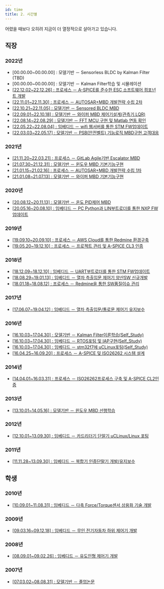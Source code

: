 ```yaml
---
id: time
title: 2. 시간별
---
```


어렸을 때보다 오히려 지금이 더 열정적으로 살아가고 있습니다.

## 직장
### 2022년
* [00.00.00~00.00.00] : 모델기반 － Sensorless BLDC by Kalman Filter (TBD)
* [00.00.00~00.00.00] : 모델기반 － Kalman Filter학습 및 시뮬레이션
* [[22.12.02~22.12.26] : 프로세스 － A-SPICE를 준수한 ESC 소프트웨어 컴포넌트 개발](/docs/mycareer/contents/myprocess#mymbd-esc-swc-by-aspice)
* [[22.11.01~22.11.30] : 프로세스 － AUTOSAR+MBD 개발전략 수립 2차](/docs/mycareer/contents/myprocess#myprocess-mbdautosar-strategy2)
* [[22.10.21~22.11.05] : 모델기반 － Sensored BLDC MBD](/docs/mycareer/contents/mymbd#mymbd-bldc-sensered)
* [[22.09.01~22.10.18] : 모델기반 － 와이퍼 MBD 제어기설계(관측기,LQR)](/docs/mycareer/contents/mymbd#mymbd-wiper-lqr)
* [[22.08.14~22.08.29] : 모델기반 － FFT MCU 구현 및 Matlab 연동 확인](/docs/mycareer/contents/mymbd#mymbd-wiper-fft)
* [[22.05.22~22.08.04] : 임베디드 － wifi 웹서버를 통한 STM FW업데이트](/docs/mycareer/contents/myembedded#myembedded-bootloader-fota)
* [[22.03.03~22.05.17] : 모델기반 － PSB(안전벨트) 기능로직 MBD구현 고객대응](/docs/mycareer/contents/mymbd#mymbd-customer-psb)
### 2021년
* [[21.11.20~22.03.21] : 프로세스 － GitLab Agile기반 Escalator MBD](/docs/mycareer/contents/myprocess#myprocess-mbdagile-escalator)
* [[21.07.30~21.12.31] : 모델기반 － 윈도우 MBD 기본기능구현](/docs/mycareer/contents/mymbd#mymbd-window-func)
* [[21.01.15~21.02.16] : 프로세스 － AUTOSAR+MBD 개발전략 수립 1차](/docs/mycareer/contents/myprocess#myprocess-mbdautosar-strategy1)
* [[21.01.08~21.07.13] : 모델기반 － 와이퍼 MBD 기본기능구현](/docs/mycareer/contents/mymbd#mymbd-wiper-func)
### 2020년
* [[20.08.12~20.11.13] : 모델기반 － 온도 PID제어 MBD](/docs/mycareer/contents/myprocess#mymbd-start-temp-pid)
* [[20.05.16~20.08.10] : 임베디드 － PC Python과 LIN부트로더를 통한 NXP FW업데이트](/docs/mycareer/contents/myembedded#myembedded-bootloader-nxp-iap)
### 2019년
* [[19.09.10~20.09.10] : 프로세스 － AWS Cloud를 통한 Redmine 환경구축](/docs/mycareer/contents/myprocess#myprocess-management-aws-redmine)
* [[19.05.20~19.12.10] : 프로세스 － 프로젝트 관리 및 A-SPICE CL3 인증](/docs/mycareer/contents/myprocess#myprocess-std-cl3)
### 2018년
* [[18.12.09~18.12.10] : 임베디드 － UART부트로더를 통한 STM FW업데이트](/docs/mycareer/contents/myembedded#myembedded-bootloader-stm-iap)
* [[18.08.29~19.01.13] : 임베디드 － 열차 측출입문 제어기 양산SW 신규개발](/docs/mycareer/contents/myembedded#myembedded-train-new-sw)
* [[18.01.18~18.08.12] : 프로세스 － Redmine을 통한 SW품질이슈 관리](/docs/mycareer/contents/myprocess#myprocess-management-redmine)
### 2017년
* [[17.06.07~19.04.12] : 임베디드 － 열차 측출입문/통로문 제어기 유지보수](/docs/mycareer/contents/myembedded#myembedded-train-maintenance)
### 2016년
* [[16.10.03~17.04.30] : 모델기반 － Kalman Filter이론학습(Self_Study)](/docs/mycareer/contents/mymbd#mymbd-bldc-kalman-basic-study)
* [[16.10.03~17.04.30] : 임베디드 － RTOS포팅 및 IAP구현(Self_Study)](/docs/mycareer/contents/myembedded#myembedded-bootloader-iap)
* [[16.10.03~17.04.30] : 임베디드 － stm32f7에 uCLinux포팅(Self_Study)](/docs/mycareer/contents/myembedded#myembedded-linux-stm32f7)
* [[16.04.25~16.09.20] : 프로세스 － A-SPICE 및 ISO26262 시스템 설계](/docs/mycareer/contents/myprocess#myprocess-std-sys-design)
### 2014년
* [[14.04.01~16.03.31] : 프로세스 － ISO26262프로세스 구축 및 A-SPICE CL2인증](/docs/mycareer/contents/myprocess#myprocess-std-cl2)
### 2013년
* [[13.10.01~14.05.16] : 모델기반 － 윈도우 MBD 선행학습](/docs/mycareer/contents/mymbd#mymbd-window-basic)
### 2012년
* [[12.10.01~13.09.30] : 임베디드 － 카드리더기 단말기 uCLinux/Linux 포팅](/docs/mycareer/contents/myembedded#myembedded-linux-porting)
### 2011년
* [[11.11.28~13.09.30] : 임베디드 － 복합기 인증단말기 개발/유지보수](/docs/mycareer/contents/myembedded#myembedded-linux-maintenance)

## 학생
### 2010년
* [[10.09.01~11.08.31] : 임베디드 － 다축 Force/Torque센서 상용화 기술 개발](/docs/mycareer/contents/myembedded#myembedded-sensor-ft)
### 2009년
* [[09.03.16~09.12.18] : 임베디드 － 무인 전기자동차 하위 제어기 개발](/docs/mycareer/contents/myembedded#myembedded-controller-kist)
### 2008년
* [[08.09.01~09.02.26] : 임베디드 － 유도인형 제어기 개발](/docs/mycareer/contents/myembedded#myembedded-controller-judo)
### 2007년
* [[07.03.02~08.08.31] : 모델기반 － 졸업논문](/docs/mycareer/contents/mymbd#mymbd-start-graduation)
